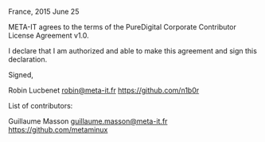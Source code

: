 France, 2015 June 25

META-IT agrees to the terms of the PureDigital Corporate Contributor License
Agreement v1.0.

I declare that I am authorized and able to make this agreement and sign this
declaration.

Signed,

Robin Lucbenet robin@meta-it.fr https://github.com/n1b0r

List of contributors:

Guillaume Masson guillaume.masson@meta-it.fr https://github.com/metaminux
